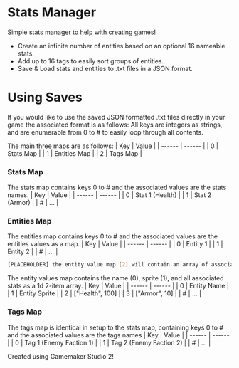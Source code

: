 # Stats Manager
 Simple stats manager to help with creating games!
- Create an infinite number of entities based on an optional 16 nameable stats.
- Add up to 16 tags to easily sort groups of entities.
- Save & Load stats and entities to .txt files in a JSON format.

# Using Saves
If you would like to use the saved JSON formatted .txt files directly in your game the associated format is as follows:
All keys are integers as strings, and are enumerable from 0 to # to easily loop through all contents.

The main three maps are as follows:
| Key | Value |
| ------ | ------ |
| 0 | Stats Map |
| 1 | Entities Map |
| 2 | Tags Map |

### Stats Map
The stats map contains keys 0 to # and the associated values are the stats names.
| Key | Value |
| ------ | ------ |
| 0 | Stat 1 (Health) |
| 1 | Stat 2 (Armor) |
| # | ... |

### Entities Map
The entities map contains keys 0 to # and the associated values are the entities values as a map.
| Key | Value |
| ------ | ------ |
| 0 | Entity 1 |
| 1 | Entity 2 |
| # | ... |

```sh
[PLACEHOLDER] the entity value map [2] will contain an array of associated tags when completed
```

The entity values map contains the name (0), sprite (1), and all associated stats as a 1d 2-item array.
| Key | Value |
| ------ | ------ |
| 0 | Entity Name |
| 1 | Entity Sprite |
| 2 | ["Health", 100] |
| 3 | ["Armor", 10] |
| # | ... |

### Tags Map
The tags map is identical in setup to the stats map, containing keys 0 to # and the associated values are the tags names
| Key | Value |
| ------ | ------ |
| 0 | Tag 1 (Enemy Faction 1) |
| 1 | Tag 2 (Enemy Faction 2) |
| # | ... |

Created using Gamemaker Studio 2!